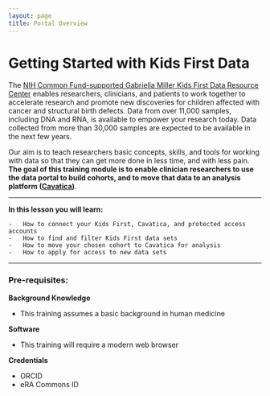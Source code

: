 ```yaml
---
layout: page
title: Portal Overview
---
```


Getting Started with Kids First Data
====================================

The [NIH Common Fund-supported Gabriella Miller Kids First Data Resource
Center](https://kidsfirstdrc.org/) enables researchers, clinicians, and
patients to work together to accelerate research and promote new
discoveries for children affected with cancer and structural birth
defects. Data from over 11,000 samples, including DNA and RNA, is
available to empower your research today. Data collected from more than
30,000 samples are expected to be available in the next few years.

Our aim is to teach researchers basic concepts, skills, and tools for
working with data so that they can get more done in less time, and with
less pain. **The goal of this training module is to enable clinician
researchers to use the data portal to build cohorts, and to move that
data to an analysis platform ([Cavatica](https://cavatica.squarespace.com/))**. 

<!-- If you are looking for
information on running workflows in Cavatica, please use \<lesson in
progress\>.

Please note that workshop materials are in "alpha" development.
-->
--- 

 **In this lesson you will learn:**

    -   How to connect your Kids First, Cavatica, and protected access accounts
    -   How to find and filter Kids First data sets
    -   How to move your chosen cohort to Cavatica for analysis
    -   How to apply for access to new data sets

---

### Pre-requisites:

   **Background Knowledge**

   + This training assumes a basic background in human medicine

**Software**

+ This training will require a modern web browser

**Credentials**

   -   ORCID
   -   eRA Commons ID